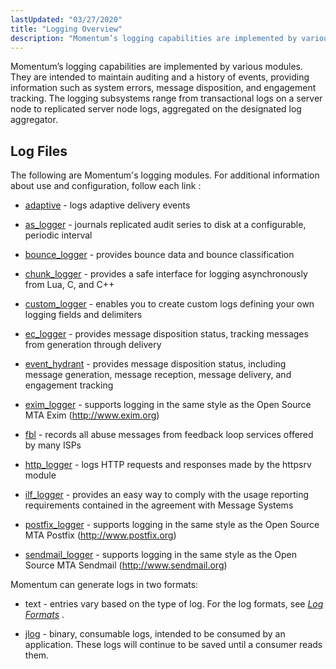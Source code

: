 ```yaml
---
lastUpdated: "03/27/2020"
title: "Logging Overview"
description: "Momentum’s logging capabilities are implemented by various modules They are intended to maintain auditing and a history of events providing information such as system errors message disposition and engagement tracking The logging subsystems range from transactional logs on a server node to replicated server node logs aggregated on the designated..."
---
```



Momentum’s logging capabilities are implemented by various modules. They are intended to maintain auditing and a history of events, providing information such as system errors, message disposition, and engagement tracking. The logging subsystems range from transactional logs on a server node to replicated server node logs, aggregated on the designated log aggregator.

## <a name="logging.overview.files"></a> Log Files

The following are Momentum's logging modules. For additional information about use and configuration, follow each link :

*   [adaptive](/momentum/4/modules/4-adaptive#modules.adaptive.options.logging) - logs adaptive delivery events

*   [as_logger](/momentum/4/modules/as-logger) - journals replicated audit series to disk at a configurable, periodic interval

*   [bounce_logger](/momentum/4/modules/bounce-logger) - provides bounce data and bounce classification

*   [chunk_logger](/momentum/4/modules/chunk-logger) - provides a safe interface for logging asynchronously from Lua, C, and C++

*   [custom_logger](/momentum/4/modules/custom-logger) - enables you to create custom logs defining your own logging fields and delimiters

*   [ec_logger](/momentum/4/modules/ec-logger) - provides message disposition status, tracking messages from generation through delivery

*   [event_hydrant](/momentum/4/modules/event-hydrant) - provides message disposition status, including message generation, message reception, message delivery, and engagement tracking

*   [exim_logger](/momentum/4/modules/exim-logger) - supports logging in the same style as the Open Source MTA Exim (http://www.exim.org)

*   [fbl](/momentum/4/modules/fbl) - records all abuse messages from feedback loop services offered by many ISPs

*   [http_logger](/momentum/4/modules/http-logger) - logs HTTP requests and responses made by the httpsrv module

*   [ilf_logger](/momentum/4/modules/ilf-logger) - provides an easy way to comply with the usage reporting requirements contained in the agreement with Message Systems

*   [postfix_logger](/momentum/4/modules/postfix-logger) - supports logging in the same style as the Open Source MTA Postfix (http://www.postfix.org)

*   [sendmail_logger](/momentum/4/modules/sendmail-logger) - supports logging in the same style as the Open Source MTA Sendmail (http://www.sendmail.org)

Momentum can generate logs in two formats:

*   text - entries vary based on the type of log. For the log formats, see [*Log Formats*](/momentum/4/4-log-formats) .

*   [jlog](/momentum/4/modules/jlog) - binary, consumable logs, intended to be consumed by an application. These logs will continue to be saved until a consumer reads them.